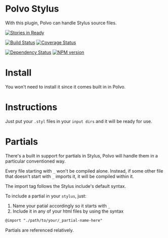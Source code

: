 # Polvo Stylus

With this plugin, Polvo can handle Stylus source files.

[![Stories in Ready](https://badge.waffle.io/polvo/polvo-stylus.png)](https://waffle.io/polvo/polvo-stylus)

[![Build Status](https://secure.travis-ci.org/polvo/polvo-stylus.png)](http://travis-ci.org/polvo/polvo-stylus) [![Coverage Status](https://coveralls.io/repos/polvo/polvo-stylus/badge.png)](https://coveralls.io/r/polvo/polvo-stylus)

[![Dependency Status](https://gemnasium.com/polvo/polvo-stylus.png)](https://gemnasium.com/polvo/polvo-stylus) [![NPM version](https://badge.fury.io/js/polvo-stylus.png)](http://badge.fury.io/js/polvo-stylus)

# Install

You won't need to install it since it comes built in in Polvo.

# Instructions

Just put your `.styl` files in your `input dirs` and it will be ready for use.

# Partials

There's a built in support for partials in Stylus, Polvo will handle them in a 
particular conventioned way.

Every file starting with `_` won't be compiled alone. Instead, if some other
file that doesn't start with `_` imports it, it will be compiled within it.

The import tag follows the Stylus include's default syntax.

To include a partial in your `stylus`, just:

 1. Name your patial accordingly so it starts with `_`
 1. Include it in any of your html files by using the syntax

 ````html
 @import "./path/to/your/_partial-name-here"
 ````

 Partials are referenced relatively.